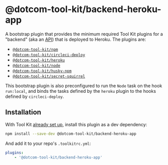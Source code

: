 # @dotcom-tool-kit/backend-heroku-app

A bootstrap plugin that provides the minimum required Tool Kit plugins for a "backend" (aka an [API](https://github.com/Financial-Times/next/wiki/Naming-Conventions#apis)) that is deployed to Heroku. The plugins are:

- [`@dotcom-tool-kit/npm`](https://github.com/Financial-Times/dotcom-tool-kit/tree/main/plugins/npm)
- [`@dotcom-tool-kit/circleci-deploy`](https://github.com/Financial-Times/dotcom-tool-kit/tree/main/plugins/circleci-deploy)
- [`@dotcom-tool-kit/heroku`](https://github.com/Financial-Times/dotcom-tool-kit/tree/main/plugins/heroku)
- [`@dotcom-tool-kit/node`](https://github.com/Financial-Times/dotcom-tool-kit/tree/main/plugins/node)
- [`@dotcom-tool-kit/husky-npm`](https://github.com/Financial-Times/dotcom-tool-kit/tree/main/plugins/husky-npm)
- [`@dotcom-tool-kit/secret-squirrel`](https://github.com/Financial-Times/dotcom-tool-kit/tree/main/plugins/secret-squirrel)

This bootstrap plugin is also preconfigured to run the `Node` task on the hook `run:local`, and binds the tasks defined by the `heroku` plugin to the hooks defined by `circleci-deploy`.

## Installation

With Tool Kit [already set up](https://github.com/financial-times/dotcom-tool-kit#installing-and-using-tool-kit), install this plugin as a dev dependency:

```sh
npm install --save-dev @dotcom-tool-kit/backend-heroku-app
```

And add it to your repo's `.toolkitrc.yml`:

```yaml
plugins:
    - '@dotcom-tool-kit/backend-heroku-app'
```
